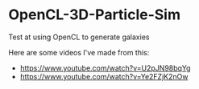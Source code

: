 # OpenCL-3D-Particle-Sim
Test at using OpenCL to generate galaxies

Here are some videos I've made from this: 
 - https://www.youtube.com/watch?v=U2pJN98bqYg 
 - https://www.youtube.com/watch?v=Ye2FZjK2nOw
